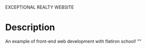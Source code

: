 
EXCEPTIONAL REALTY WEBSITE 

# Description

An example of front-end web development with flatiron school!
""